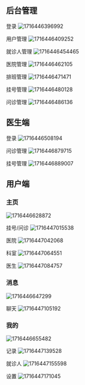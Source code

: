 ## 后台管理
登录
![1716446396992](image/README/1716446396992.png)

用户管理
![1716446409252](image/README/1716446409252.png)

就诊人管理
![1716446454465](image/README/1716446454465.png)

医院管理
![1716446462105](image/README/1716446462105.png)

排班管理
![1716446471471](image/README/1716446471471.png)

挂号管理
![1716446480128](image/README/1716446480128.png)

问诊管理
![1716446486136](image/README/1716446486136.png)


## 医生端
登录
![1716446508194](image/README/1716446508194.png)

问诊管理
![1716446879715](image/README/1716446879715.png)

挂号管理
![1716446889007](image/README/1716446889007.png)


## 用户端

### 主页
![1716446628872](image/README/1716446628872.png)

挂号/问诊
![1716447015538](image/README/1716447015538.png)

医院
![1716447042068](image/README/1716447042068.png)

科室
![1716447064551](image/README/1716447064551.png)

医生
![1716447084757](image/README/1716447084757.png)

### 消息
![1716446647299](image/README/1716446647299.png)

聊天
![1716447105192](image/README/1716447105192.png)

### 我的
![1716446655482](image/README/1716446655482.png)

记录
![1716447139528](image/README/1716447139528.png)

就诊人
![1716447155598](image/README/1716447155598.png)

设置
![1716447171045](image/README/1716447171045.png)
